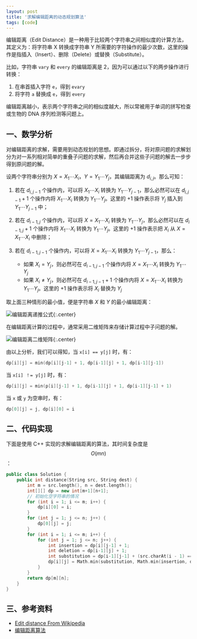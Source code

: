 ```yaml
---
layout: post
title: '求解编辑距离的动态规划算法'
tags: [code]
---
```


编辑距离（Edit Distance）是一种用于比较两个字符串之间相似度的计算方法，其定义为：将字符串 X 转换成字符串 Y 所需要的字符操作的最少次数，这里的操作是指插入（Insert）、删除（Delete）或替换（Substitute）。

比如，字符串 `vary` 和 `every` 的编辑距离是 2，因为可以通过以下的两步操作进行转换：

1. 在串首插入字符 `e`，得到 `evary`
2. 将字符 `a` 替换成 `e`，得到 `every`

编辑距离越小，表示两个字符串之间的相似度越大，所以常被用于单词的拼写检查或生物的 DNA 序列检测等问题上。

## 一、数学分析

对编辑距离的求解，需要用到动态规划的思想。即通过拆分，将对原问题的求解划分为对一系列相对简单的重叠子问题的求解，然后再合并这些子问题的解去一步步得到原问题的解。

设两个字符串分别为 $X = X_1 \cdots X_i$，$Y = Y_1 \cdots Y_j$，其编辑距离为 $d_{i,j}$。那么可知：

1. 若在 $d_{i,j-1}$ 个操作内，可以将 $X_1 \cdots X_i$ 转换为 $Y_1 \cdots Y_{j-1}$，那么必然可以在 $d_{i,j-1} + 1$ 个操作内将 $X_1 \cdots X_i$ 转换为 $Y_1 \cdots Y_j$。这里的 $+1$ 操作表示将 $Y_j$ 插入到 $Y_1 \cdots Y_{j-1}$ 中；

2. 若在 $d_{i-1,j}$ 个操作内，可以将 $X = X_1 \cdots X_i$ 转换为 $Y_1 \cdots Y_j$，那么必然可以在 $d_{i-1,j} + 1$ 个操作内将 $X_1 \cdots X_i$ 转换为 $Y_1 \cdots Y_j$。这里的 $+1$ 操作表示把 $X_i$ 从 $X = X_1 \cdots X_i$ 中删除；

3. 若在 $d_{i-1,j-1}$ 个操作内，可以将 $X = X_1 \cdots X_i$ 转换为 $Y_1 \cdots Y_{j-1}$，那么：

    * 如果 $X_i = Y_j$，则必然可在 $d_{i-1,j-1}$ 个操作内将  $X = X_1 \cdots X_i$ 转换为 $Y_1 \cdots Y_j$
    * 如果 $X_i \not = Y_j$，则必然可在 $d_{i-1,j-1} + 1$ 个操作内将 $X = X_1 \cdots X_i$ 转换为 $Y_1 \cdots Y_j$。这里的 $+1$ 操作表示将 $X_i$ 替换为 $Y_j$


取上面三种情形的最小值，便是字符串 $X$ 和 $Y$ 的最小编辑距离：


![编辑距离递推公式](https://infp.github.io/images/edit-distance-formulation.png){:.center}

在编辑距离计算的过程中，通常采用二维矩阵来存储计算过程中子问题的解。

![编辑距离二维矩阵](https://infp.github.io/images/edit-distance.png){:.center}

由以上分析，我们可以得知，当 `x[i] == y[j]` 时，有：

```cpp
dp[i][j] = min(dp[i][j-1] + 1, dp[i-1][j] + 1, dp[i-1][j-1])
```

当 `x[i] ！= y[j]` 时，有：

```cpp
dp[i][j] = min(p[i][j-1] + 1, dp[i-1][j] + 1, dp[i-1][j-1] + 1)
```

当 `x` 或 `y` 为空串时，有：

```cpp
dp[0][j] = j, dp[i][0] = i
```

## 二、代码实现

下面是使用 C++ 实现的求解编辑距离的算法，其时间复杂度是 $$O(mn)$$：

```cpp
public class Solution {
    public int distance(String src, String dest) {
        int m = src.length(), n = dest.length();
        int[][] dp = new int[m+1][n+1];
        // 初始化空字符串的情况
        for (int i = 1; i <= m; i++) {
            dp[i][0] = i;
        }
        for (int j = 1; j <= n; j++) {
            dp[0][j] = j;
        }
        for (int i = 1; i <= m; i++) {
            for (int j = 1; j <= n; j++) {
                int insertion = dp[i][j-1] + 1;
                int deletion = dp[i-1][j] + 1;
                int substitution = dp[i-1][j-1] + (src.charAt(i - 1) == dest.charAt(j - 1) ? 0 : 1);
                dp[i][j] = Math.min(substitution, Math.min(insertion, deletion));
            }
        }
        return dp[m][n];
    }
}
```

## 三、参考资料

* [Edit distance From Wikipedia](https://en.wikipedia.org/wiki/Edit_distance)
* [编辑距离算法](http://www.cnblogs.com/sheeva/p/6598449.html)